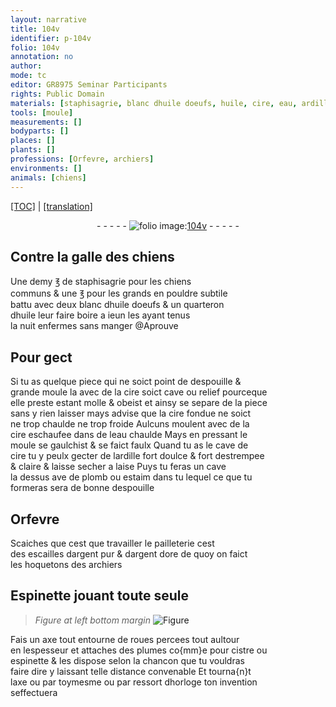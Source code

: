 ```yaml
---
layout: narrative
title: 104v
identifier: p-104v
folio: 104v
annotation: no
author:
mode: tc
editor: GR8975 Seminar Participants
rights: Public Domain
materials: [staphisagrie, blanc dhuile doeufs, huile, cire, eau, ardille fort doulce, plomb, estaim, argent, argent dore, plumes]
tools: [moule]
measurements: []
bodyparts: []
places: []
plants: []
professions: [Orfevre, archiers]
environments: []
animals: [chiens]
---
```


<p><a href="{{ site.baseurl }}/diplomatic/">[TOC]</a> | <a href="{{ site.baseurl }}/texts/p-104v_tl/" target="_blank">[translation]</a></p><div class="folio" align="center">- - - - - <a href="http://gallica.bnf.fr/ark:/12148/btv1b10500001g/f214.image" target="_blank"><img src="https://cu-mkp.github.io/2017-workshop-edition/assets/photo-icon.png" alt="folio image: " style="display:inline-block; margin-bottom:-3px;"/>104v</a> - - - - - </div>  
  

## Contre la galle des <span class="al">chiens</span>

 
Une demy ℥ de <span class="m">staphisagrie</span> pour les <span class="al">chiens</span><br/> communs & une ℥ pour les grands en pouldre subtile<br/> battu avec deux <span class="m">blanc <span class="del">dhuile</span> doeufs</span> & un quarteron<br/> d<span class="m">huile</span> leur faire boire a ieun les ayant tenus<br/> la nuit enfermes sans manger @Aprouve
 
 
  

## Pour gect

 
Si tu as quelque piece qui ne soict point de despouille &<br/> grande moule la avec de la <span class="m">cire</span> soict cave ou relief pourceque<br/> elle preste estant molle & obeist et ainsy se separe de la piece<br/> sans y rien laisser mays advise que la <span class="m">cire</span> fondue ne soict<br/> ne trop chaulde ne trop froide Aulcuns moulent avec de la<br/> <span class="m">cire</span> eschaufee dans de l<span class="m">eau</span> chaulde Mays en pressant le<br/> <span class="tl">moule</span> se gaulchist & se faict faulx Quand tu as le cave de<br/> <span class="m">cire</span> tu y peulx gecter de l<span class="m">ardille fort doulce</span> & fort destrempee<br/> & claire & laisse secher a laise Puys tu feras un cave<br/> la dessus <span class="del">ave</span> de <span class="m">plomb</span> ou <span class="m">estaim</span> dans <span class="del">tu</span> lequel ce que tu<br/> formeras sera de bonne despouille
 
 
  

## <span class="pro">Orfevre</span>

 
Scaiches que cest que travailler le pailleterie cest<br/> des escailles d<span class="m">argent</span> pur & d<span class="m">argent dore</span> de quoy on faict<br/> les hoquetons des <span class="pro">archiers</span>
 
 
  

## Espinette jouant toute seule

 
> *Figure*
> *at left bottom margin*
> <a href="https://drive.google.com/open?id=0B9-oNrvWdlO5cWFSaUU5a2R6N2s" target="_blank"><img src="https://cu-mkp.github.io/GR8975-edition/assets/photo-icon.png" alt="Figure" style="display:inline-block; margin-bottom:-3px;"/></a>
 
Fais un axe tout entourne de roues percees tout aultour<br/> en lespesseur et attaches des <span class="m">plumes</span> co{mm}e pour cistre ou<br/> espinette & les dispose selon la chancon que tu vouldras<br/> faire dire y laissant <span class="del">telle</span> distance convenable Et tourna{n}t<br/> laxe ou par toymesme ou par ressort dhorloge ton invention<br/> seffectuera
 

